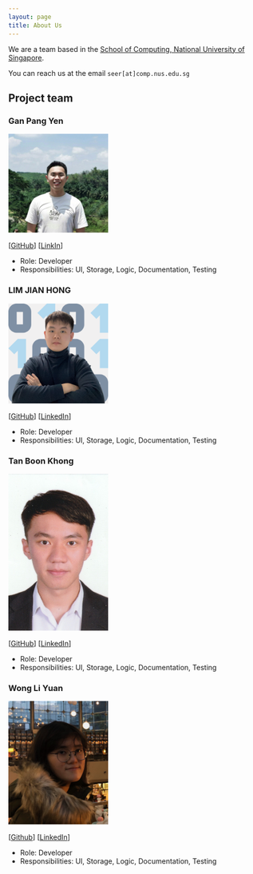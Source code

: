 ```yaml
---
layout: page
title: About Us
---
```


We are a team based in the [School of Computing, National University of Singapore](http://www.comp.nus.edu.sg).

You can reach us at the email `seer[at]comp.nus.edu.sg`

## Project team

### Gan Pang Yen

<img src="images/pangyyen.png" width="200px">

[[GitHub](https://github.com/pangyyen)]
[[LinkIn](https://www.linkedin.com/in/gan-pang-yen-222333227/)]

* Role: Developer
* Responsibilities: UI, Storage, Logic, Documentation, Testing

### LIM JIAN HONG

<img src="images/limjh2002.png" width="200px">

[[GitHub](http://github.com/LimJH2002)]
[[LinkedIn](https://www.linkedin.com/in/l1mjh)]

* Role: Developer
* Responsibilities: UI, Storage, Logic, Documentation, Testing

### Tan Boon Khong

<img src="images/tanboonkhong.png" width="200px">

[[GitHub](http://github.com/tanboonkhong)] [[LinkedIn](https://www.linkedin.com/in/boon-khong-tan-bb71491ab/)]

* Role: Developer
* Responsibilities: UI, Storage, Logic, Documentation, Testing

### Wong Li Yuan

<img src="images/wongliyuan.png" width="200px">

[[Github](https://github.com/lyuanww)]
[[LinkedIn](https://www.linkedin.com/in/li-yuan-wong-4580a0266/)]

* Role: Developer
* Responsibilities: UI, Storage, Logic, Documentation, Testing

